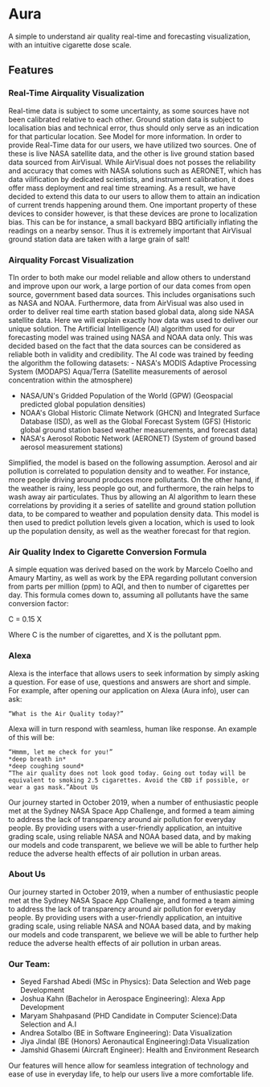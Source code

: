 # Aura

A simple to understand air quality real-time and forecasting visualization, with an intuitive cigarette dose scale.



## Features

### Real-Time Airquality Visualization

Real-time data is subject to some uncertainty, as some sources have not been calibrated relative to each other. Ground station data is subject to localisation bias and technical error, thus should only serve as an indication for that particular location. See Model for more information. In order to provide Real-Time data for our users, we have utilized two sources. One of these is live NASA satellite data, and the other is live ground station based data sourced from AirVisual. While AirVisual does not posses the reliability and accuracy that comes with NASA solutions such as AERONET, which has data vilification by dedicated scientists, and instrument calibration, it does offer mass deployment and real time streaming. As a result, we have decided to extend this data to our users to allow them to attain an indication of current trends happening around them. One important property of these devices to consider however, is that these devices are prone to localization bias. This can be for instance, a small backyard BBQ artificially inflating the readings on a nearby sensor. Thus it is extremely important that AirVisual ground station data are taken with a large grain of salt!


### Airquality Forcast Visualization 

TIn order to both make our model reliable and allow others to understand and improve upon our work, a large portion of our data comes from open source, government based data sources. This includes organisations such as NASA and NOAA. Furthermore, data from AirVisual was also used in order to deliver real time earth station based global data, along side NASA satellite data. Here we will explain exactly how data was used to deliver our unique solution. The Artificial Intelligence (AI) algorithm used for our forecasting model was trained using NASA and NOAA data only. This was decided based on the fact that the data sources can be considered as reliable both in validity and credibility. The AI code was trained by feeding the algorithm the following datasets:    - NASA's MODIS Adaptive Processing System (MODAPS) Aqua/Terra
    (Satellite measurements of aerosol concentration within the atmosphere)
- NASA/UN's Gridded Population of the World (GPW)
    (Geospacial predicted global population densities) 
- NOAA's Global Historic Climate Network (GHCN) and Integrated Surface Database (ISD), as well as the Global Forecast System (GFS)
    (Historic global ground station based weather measurements, and forecast data)
- NASA's Aerosol Robotic Network (AERONET)
    (System of ground based aerosol measurement stations)

 

Simplified, the model is based on the following assumption. Aerosol and air pollution is correlated to population density ​and to weather. For instance, more people driving around produces more pollutants. On the other hand, if the weather is rainy, less people go out, and furthermore, the rain helps to wash away air particulates. Thus by allowing an AI algorithm to learn these correlations by providing it a series of satellite and ground station pollution data, to be compared to weather and population density data. This model is then used to predict pollution levels given a location, which is used to look up the population density, as well as the weather forecast for that region. 

 
### Air Quality Index to Cigarette Conversion Formula

A simple equation was derived based on the work by Marcelo Coelho and Amaury Martiny, as well as work by the EPA regarding pollutant conversion from parts per million (ppm) to AQI, and then to number of cigarettes per day. This formula comes down to, assuming all pollutants have the same conversion factor:

C = 0.15 X

Where C is the number of cigarettes, and X is the pollutant ppm.

### Alexa

Alexa is the interface that allows users to seek information by simply asking a question. For ease of use, questions and answers are short and simple. For example, after opening our application on Alexa (Aura info), user can ask:

    “What is the Air Quality today?”

Alexa will in turn respond with seamless, human like response. An example of this will be:



    “Hmmm, let me check for you!”
    *deep breath in*
    *deep coughing sound*
    “The air quality does not look good today. Going out today will be equivalent to smoking 2.5 cigarettes. Avoid the CBD if possible, or wear a gas mask.”About Us

Our journey started in October 2019, when a number of enthusiastic people met at the Sydney NASA Space App Challenge, and formed a team aiming to address the lack of transparency around air pollution for everyday people. By providing users with a user-friendly application, an intuitive grading scale, using reliable NASA and NOAA based data, and by making our models and code transparent, we believe we will be able to further help reduce the adverse health effects of air pollution in urban areas.

 
### About Us

Our journey started in October 2019, when a number of enthusiastic people met at the Sydney NASA Space App Challenge, and formed a team aiming to address the lack of transparency around air pollution for everyday people. By providing users with a user-friendly application, an intuitive grading scale, using reliable NASA and NOAA based data, and by making our models and code transparent, we believe we will be able to further help reduce the adverse health effects of air pollution in urban areas.

### Our Team:

- Seyed Farshad Abedi (MSc in Physics): Data Selection and Web page Development
- Joshua Kahn (Bachelor in Aerospace Engineering): Alexa App Development
- Maryam Shahpasand (PHD Candidate in Computer Science):Data Selection and A.I
- Andrea Sotalbo (BE in Software Engineering): Data Visualization
- Jiya Jindal (BE (Honors) Aeronautical Engineering):Data Visualization
- Jamshid Ghasemi (Aircraft Engineer): Health and Environment Research


Our features will hence allow for seamless integration of technology and ease of use in everyday life, to help our users live a more comfortable life.




 
